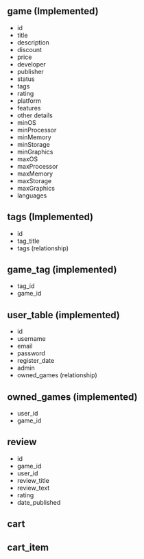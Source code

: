 ## game (Implemented)
- id
- title
- description
- discount
- price
- developer
- publisher
- status
- tags
- rating
- platform
- features
- other details
- minOS
- minProcessor
- minMemory
- minStorage
- minGraphics
- maxOS
- maxProcessor
- maxMemory
- maxStorage
- maxGraphics
- languages

## tags (Implemented)
- id
- tag_title
- tags (relationship)


## game_tag (implemented)
- tag_id
- game_id


## user_table (implemented)
- id
- username
- email
- password
- register_date
- admin
- owned_games (relationship)

## owned_games (implemented)
- user_id
- game_id

## review
- id
- game_id
- user_id
- review_title
- review_text
- rating
- date_published


## cart

## cart_item